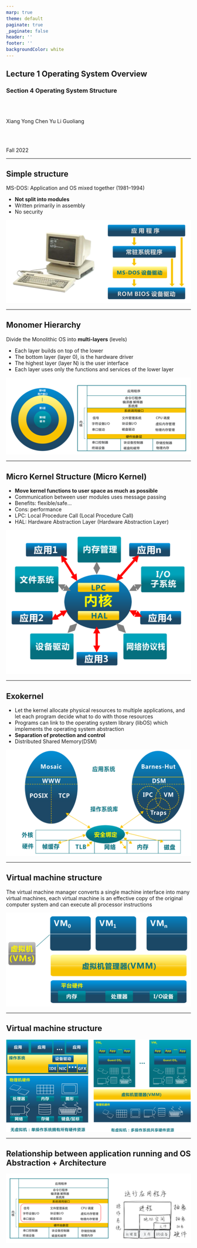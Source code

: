 ```yaml
---
marp: true
theme: default
paginate: true
_paginate: false
header: ''
footer: ''
backgroundColor: white
---
```


<!-- theme: gaia -->
<!-- page_number: true -->
<!-- _class: lead -->

## Lecture 1 Operating System Overview

### Section 4 Operating System Structure

<br>
<br>

Xiang Yong Chen Yu Li Guoliang

<br>
<br>

Fall 2022

---
## Simple structure
MS-DOS: Application and OS mixed together (1981–1994)
- **Not split into modules**
- Written primarily in assembly
- No security

![bg right 100%](./figs/msdos.png)


---
## Monomer Hierarchy
Divide the Monolithic OS into **multi-layers** (levels)
- Each layer builds on top of the lower
- The bottom layer (layer 0), is the hardware driver
- The highest layer (layer N) is the user interface
- Each layer uses only the functions and services of the lower layer

![bg right:38% 100%](./figs/multi-level-os-arch.png)


---
## Micro Kernel Structure (Micro Kernel)
- **Move kernel functions to user space as much as possible**
- Communication between user modules uses message passing
- Benefits: flexible/safe...
- Cons: performance
- LPC: Local Procedure Call (Local Procedure Call)
- HAL: Hardware Abstraction Layer (Hardware Abstraction Layer)

![bg right:23% 100%](./figs/microkernel-arch.png)

---
## Exokernel
- Let the kernel allocate physical resources to multiple applications, and let each program decide what to do with those resources
- Programs can link to the operating system library (libOS) which implements the operating system abstraction
- **Separation of protection and control**
- Distributed Shared Memory(DSM)

![bg right:35% 100%](./figs/exokernel-arch.png)


---
## Virtual machine structure
The virtual machine manager converts a single machine interface into many virtual machines, each virtual machine is an effective copy of the original computer system and can execute all processor instructions

![bg right:45% 100%](./figs/vmm-arch.png)

---
## Virtual machine structure


![bg 65%](./figs/vmm-arch-view2.png)

---
## Relationship between application running and OS Abstraction + Architecture

![bg 75%](./figs/os-env.png)